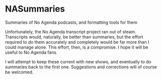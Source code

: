 NASummaries
===========

Summaries of No Agenda podcasts, and formatting tools for them

Unfortunately, the No Agenda transcript project ran out of steam.
Transcripts would, naturally, be better than summaries, but the
effort required to do them accurately and completely would be
far more than I could manage alone. This effort, then, is a
compromise. I hope it will be useful to No Agenda fans.

I will attempt to keep these current with new shows, and eventually
to do summaries back to the first one. Suggestions and corrections
will of course be welcomed.


